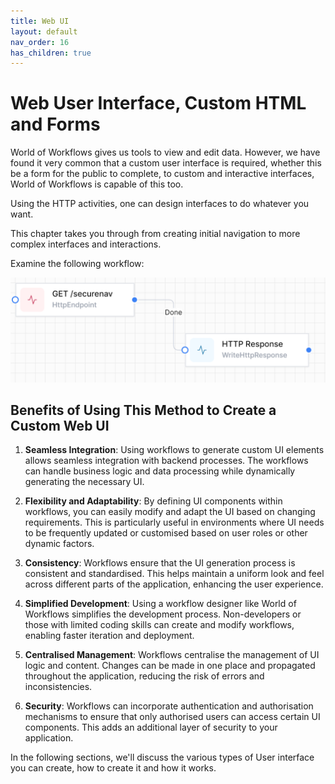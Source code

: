 ```yaml
---
title: Web UI
layout: default
nav_order: 16
has_children: true
---
```


# Web User Interface, Custom HTML and Forms

World of Workflows gives us tools to view and edit data. However, we have found it very common that a custom user interface is required, whether this be a form for the public to complete, to custom and interactive interfaces, World of Workflows is capable of this too.

Using the HTTP activities, one can design interfaces to do whatever you want.

This chapter takes you through from creating initial navigation to more complex interfaces and interactions.

Examine the following workflow:

![SecureNav](../images/html-image.png)

## Benefits of Using This Method to Create a Custom Web UI

1. **Seamless Integration**: Using workflows to generate custom UI elements allows seamless integration with backend processes. The workflows can handle business logic and data processing while dynamically generating the necessary UI.

2. **Flexibility and Adaptability**: By defining UI components within workflows, you can easily modify and adapt the UI based on changing requirements. This is particularly useful in environments where UI needs to be frequently updated or customised based on user roles or other dynamic factors.

3. **Consistency**: Workflows ensure that the UI generation process is consistent and standardised. This helps maintain a uniform look and feel across different parts of the application, enhancing the user experience.

4. **Simplified Development**: Using a workflow designer like World of Workflows simplifies the development process. Non-developers or those with limited coding skills can create and modify workflows, enabling faster iteration and deployment.

5. **Centralised Management**: Workflows centralise the management of UI logic and content. Changes can be made in one place and propagated throughout the application, reducing the risk of errors and inconsistencies.

6. **Security**: Workflows can incorporate authentication and authorisation mechanisms to ensure that only authorised users can access certain UI components. This adds an additional layer of security to your application.

In the following sections, we'll discuss the various types of User interface you can create, how to create it and how it works.